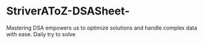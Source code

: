 # StriverAToZ-DSASheet-
Mastering DSA empowers us to optimize solutions and handle complex data with ease.
Daily try to solve  
